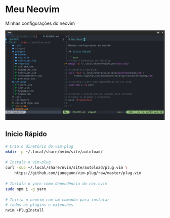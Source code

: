 # Meu Neovim

Minhas configurações do neovim

![neovim](https://github.com/brunodavi/nvim/raw/screenshots/neovim.png)

## Inicio Rápido

```bash
# Cria o diretório do vim-plug
mkdir -p ~/.local/share/nvim/site/autoload/

# Instala o vim-plug
curl -sLo ~/.local/share/nvim/site/autoload/plug.vim \
    https://github.com/junegunn/vim-plug/raw/master/plug.vim

# Instala o yarn como dependência do coc.nvim
sudo npm i -g yarn

# Inicia o neovim com um comando para instalar
# todos os plugins e extensões
nvim +PlugInstall

```
